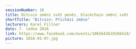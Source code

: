 ```yaml
---
sessionNumber: 16
title: Bitcoin změní svět peněz, blockchain změní svět
shortTitle: "Bitcoin: Přichází změna"
lecturers: Karel Fillner
date: 7. ledna 2016
link: https://www.facebook.com/events/1065643610166410/
picture: 2016-01-07.jpg
---
```

